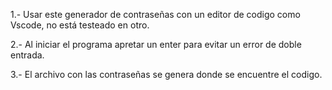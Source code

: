 1.- Usar este generador de contraseñas con un editor de codigo como Vscode, no está testeado en otro.

2.- Al iniciar el programa apretar un enter para evitar un error de doble entrada.

3.- El archivo con las contraseñas se genera donde se encuentre el codigo.
